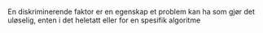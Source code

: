 En diskriminerende faktor er en egenskap et problem kan ha som gjør det uløselig,
enten i det heletatt eller for en spesifik algoritme